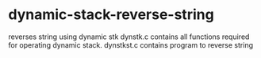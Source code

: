 # dynamic-stack-reverse-string
reverses string using dynamic stk
dynstk.c contains all functions required for operating dynamic stack. 
dynstkst.c contains program to reverse string
